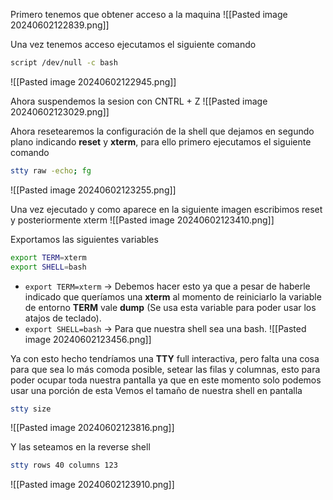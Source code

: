 Primero tenemos que obtener acceso a la maquina
![[Pasted image 20240602122839.png]]

Una vez tenemos acceso ejecutamos el siguiente comando
```Bash
script /dev/null -c bash
```
![[Pasted image 20240602122945.png]]

Ahora suspendemos la sesion con CNTRL + Z
![[Pasted image 20240602123029.png]]

Ahora resetearemos la configuración de la shell que dejamos en segundo plano indicando **reset** y **xterm**, para ello primero ejecutamos el siguiente comando
```Bash
stty raw -echo; fg
```
![[Pasted image 20240602123255.png]]

Una vez ejecutado y como aparece en la siguiente imagen escribimos reset y posteriormente xterm
![[Pasted image 20240602123410.png]]

Exportamos las siguientes variables
```Bash
export TERM=xterm
export SHELL=bash
```
- `export TERM=xterm` -> Debemos hacer esto ya que a pesar de haberle indicado que queríamos una **xterm** al momento de reiniciarlo la variable de entorno **TERM** vale **dump** (Se usa esta variable para poder usar los atajos de teclado).
- `export SHELL=bash` -> Para que nuestra shell sea una bash.
![[Pasted image 20240602123456.png]]

Ya con esto hecho tendríamos una **TTY** full interactiva, pero falta una cosa para que sea lo más comoda posible, setear las filas y columnas, esto para poder ocupar toda nuestra pantalla ya que en este momento solo podemos usar una porción de esta
Vemos el tamaño de nuestra shell en pantalla
```Bash
stty size
```
![[Pasted image 20240602123816.png]]

Y las seteamos en la reverse shell
```Bash
stty rows 40 columns 123
```
![[Pasted image 20240602123910.png]]


